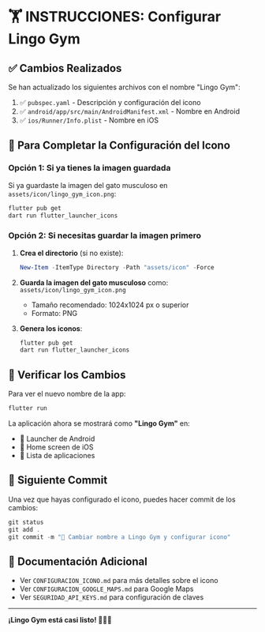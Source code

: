 # 🏋️ INSTRUCCIONES: Configurar Lingo Gym

## ✅ Cambios Realizados

Se han actualizado los siguientes archivos con el nombre "Lingo Gym":

1. ✅ `pubspec.yaml` - Descripción y configuración del icono
2. ✅ `android/app/src/main/AndroidManifest.xml` - Nombre en Android
3. ✅ `ios/Runner/Info.plist` - Nombre en iOS

## 📱 Para Completar la Configuración del Icono

### Opción 1: Si ya tienes la imagen guardada

Si ya guardaste la imagen del gato musculoso en `assets/icon/lingo_gym_icon.png`:

```powershell
flutter pub get
dart run flutter_launcher_icons
```

### Opción 2: Si necesitas guardar la imagen primero

1. **Crea el directorio** (si no existe):
   ```powershell
   New-Item -ItemType Directory -Path "assets/icon" -Force
   ```

2. **Guarda la imagen del gato musculoso** como: `assets/icon/lingo_gym_icon.png`
   - Tamaño recomendado: 1024x1024 px o superior
   - Formato: PNG

3. **Genera los iconos**:
   ```powershell
   flutter pub get
   dart run flutter_launcher_icons
   ```

## 🎯 Verificar los Cambios

Para ver el nuevo nombre de la app:

```powershell
flutter run
```

La aplicación ahora se mostrará como **"Lingo Gym"** en:
- 📱 Launcher de Android
- 📱 Home screen de iOS
- 📱 Lista de aplicaciones

## 🔄 Siguiente Commit

Una vez que hayas configurado el icono, puedes hacer commit de los cambios:

```powershell
git status
git add .
git commit -m "🎨 Cambiar nombre a Lingo Gym y configurar icono"
```

## 📖 Documentación Adicional

- Ver `CONFIGURACION_ICONO.md` para más detalles sobre el icono
- Ver `CONFIGURACION_GOOGLE_MAPS.md` para Google Maps
- Ver `SEGURIDAD_API_KEYS.md` para configuración de claves

---

**¡Lingo Gym está casi listo! 🏋️‍♂️💪**
